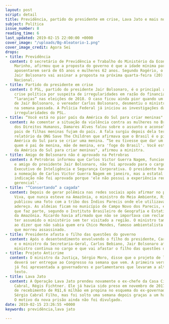 ```yaml
---
layout: post
script: detail
title: Previdência, partido do presidente em crise, Lava Jato e mais notícias.
subject: Política
issue_number: 8
reading_time: 6
last_updated: 2019-02-15 22:00:00 +0000
cover_image: "/uploads/Bg-Aleatorio-1.png"
cover_image_credit: Agora Sei
drops:
- title: Previdência
  content: O secretário de Previdência e Trabalho do Ministério da Economia, Rogério
    Marinho, afirmou que a proposta do governo é que a idade mínima para homens se
    aposentarem será de 65 anos e mulheres 62 anos. Segundo Rogério, o presidente
    Jair Bolsonaro vai assinar a proposta na próxima quarta-feira (20) no Congresso
    Nacional.
- title: Partido do presidente em crise
  content: O PSL, partido do presidente Jair Bolsonaro, é o principal alvo de uma
    crise política por suspeita de irregularidades em razão do financiamento de candidaturas
    “laranjas” nas eleições de 2018. O caso ficou ainda pior quando um dos filhos
    de Jair Bolsonaro, o vereador Carlos Bolsonaro, desmentiu o ministro Gustavo Bebianno
    na semana passada. A Polícia Federal já iniciou as investigações das supostas
    irregularidades do PSL.
- title: “Você está no pior país da América do Sul para criar meninas"
  content: Ao comentar a situação da violência contra as mulheres no Brasil, a ministra
    dos Direitos Humanos, Damares Alves falou sobre o assunto e aconselhou que os
    pais de filhas meninas fujam do país. A fala surgiu depois dela ter citado um
    relatório da ONG Save The Children que afirmava que o Brasil é o pior país da
    América do Sul para se criar uma menina. “Se eu tivesse que dar um conselho para
    quem é pai de menina, mãe de menina, era 'foge do Brasil'. Você está no pior país
    da América do Sul para criar meninas", afirmou a ministra.
- title: Amigo de Bolsonaro não é aprovado na Petrobras
  content: A Petrobras informou que Carlos Victor Guerra Nagem, funcionário da empresa
    e amigo do presidente Jair Bolsonaro, não foi aprovado para o cargo de Gerente
    Executivo de Inteligência e Segurança Corporativa. O presidente havia defendido
    a nomeação de Carlos Victor Guerra Nagem em janeiro, mas a estatal disse que a
    indicação não foi aprovada porque 'ele não possui a experiência requerida em posição
    gerencial'.
- title: "“Consertando” a cagada"
  content: Depois de gerar polêmica nas redes sociais após afirmar no programa Roda
    Viva, que nunca esteve na Amazônia, o ministro do Meio Ambiente, Ricardo Salles
    publicou uma foto com a tribo dos Índios Parecis onde ele utilizava um cocar como
    adereço. As aldeias ficam no município de Campo Novo dos Parecis, em Mato Grosso,
    que faz parte, segundo o Instituto Brasileiro de Geografia e Estatística (IBGE),
    da Amazônia. Ricardo havia afirmado que não se importava com reclamações sobre
    ter assumido o ministério sem ter visitado a região. O ministro também gerou indignação
    ao dizer que não sabia quem era Chico Mendes, famoso ambientalista brasileiro
    que morreu assassinado.
- title: Presidente afasta o filho das questões do governo
  content: Após o desentendimento envolvendo o filho do presidente, Carlos Bolsonaro,
    e o ministro da Secretaria-Geral, Carlos Bebiano, Jair Bolsonaro afirma que o
    ministro continua no cargo e que vai afastar o filho das questões do governo.
- title: Projeto Anticrime
  content: O ministro da Justiça, Sérgio Moro, disse que o projeto de lei anticrime
    deverá ser entregue ao Congresso na semana que vem. A primeira versão do projeto
    já foi apresentada a governadores e parlamentares que levaram a alterações no
    texto.
- title: Lava Jato
  content: A Operação Lava Jato prendeu novamente o ex-chefe da Casa Civil de Sérgio
    Cabral, Régis Fichtner. Ele já havia sido preso em novembro de 2017 por suspeita
    de recebimento de R$1,6 milhão em propina no esquema do ex-governador do Rio,
    Sérgio Cabral Filho, mas foi solto uma semana depois graças a um habeas corpus.
    O motivo da nova prisão ainda não foi divulgado.
date: 2019-02-15 23:26:55 +0000
keywords: previdência,lava jato

---
```

